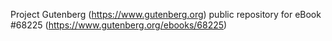 Project Gutenberg (https://www.gutenberg.org) public repository for
eBook #68225 (https://www.gutenberg.org/ebooks/68225)
